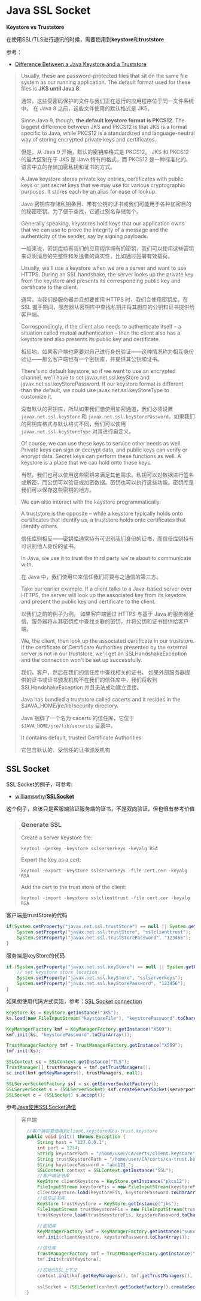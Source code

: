 # Java SSL Socket

**Keystore vs Truststore**

在使用SSL/TLS进行通讯的时候，需要使用到**keystore**和**truststore**

参考：

+ [Difference Between a Java Keystore and a Truststore](https://www.baeldung.com/java-keystore-truststore-difference)



> Usually, these are password-protected files that sit on the same file system as our running application. The default format used for these files is **JKS until Java 8**.
>
> 通常，这些受密码保护的文件与我们正在运行的应用程序位于同一文件系统中。 在 Java 8 之前，这些文件使用的默认格式是 JKS。
>
> Since Java 9, though, **the default keystore format is PKCS12**. The biggest difference between JKS and PKCS12 is that JKS is a format specific to Java, while PKCS12 is a standardized and language-neutral way of storing encrypted private keys and certificates.
>
> 但是，从 Java 9 开始，默认的密钥库格式是 PKCS12。 JKS 和 PKCS12 的最大区别在于 JKS 是 Java 特有的格式，而 PKCS12 是一种标准化的、语言中立的存储加密私钥和证书的方式。



> A Java keystore stores private key entries, certificates with public keys or just secret keys that we may use for various cryptographic purposes. It stores each by an alias for ease of lookup.
>
> Java 密钥库存储私钥条目、带有公钥的证书或我们可能用于各种加密目的的秘密密钥。为了便于查找，它通过别名存储每个。
>
> Generally speaking, keystores hold keys that our application owns that we can use to prove the integrity of a message and the authenticity of the sender, say by signing payloads.
>
> 一般来说，密钥库持有我们的应用程序拥有的密钥，我们可以使用这些密钥来证明消息的完整性和发送者的真实性，比如通过签署有效载荷。
>
> Usually, we'll use a keystore when we are a server and want to use HTTPS. During an SSL handshake, the server looks up the private key from the keystore and presents its corresponding public key and certificate to the client.
>
> 通常，当我们是服务器并且想要使用 HTTPS 时，我们会使用密钥库。在 SSL 握手期间，服务器从密钥库中查找私钥并将其相应的公钥和证书提供给客户端。
>
> Correspondingly, if the client also needs to authenticate itself – a situation called mutual authentication – then the client also has a keystore and also presents its public key and certificate.
>
> 相应地，如果客户端也需要对自己进行身份验证——这种情况称为相互身份验证——那么客户端也有一个密钥库，并提供其公钥和证书。
>
> There's no default keystore, so if we want to use an encrypted channel, we'll have to set javax.net.ssl.keyStore and javax.net.ssl.keyStorePassword. If our keystore format is different than the default, we could use javax.net.ssl.keyStoreType to customize it.
>
> 没有默认的密钥库，所以如果我们想使用加密通道，我们必须设置 `javax.net.ssl.keyStore` 和 `javax.net.ssl.keyStorePassword`。如果我们的密钥库格式与默认格式不同，我们可以使用 `javax.net.ssl.keyStoreType` 对其进行自定义。
>
> Of course, we can use these keys to service other needs as well. Private keys can sign or decrypt data, and public keys can verify or encrypt data. Secret keys can perform these functions as well. A keystore is a place that we can hold onto these keys.
>
> 当然，我们也可以使用这些密钥来满足其他需求。私钥可以对数据进行签名或解密，而公钥可以验证或加密数据。密钥也可以执行这些功能。密钥库是我们可以保存这些密钥的地方。
>
> We can also interact with the keystore programmatically.



> A truststore is the opposite – while a keystore typically holds onto certificates that identify us, a truststore holds onto certificates that identify others.
>
> 信任库则相反——密钥库通常持有可识别我们身份的证书，而信任库则持有可识别他人身份的证书。
>
> In Java, we use it to trust the third party we're about to communicate with.
>
> 在 Java 中，我们使用它来信任我们将要与之通信的第三方。
>
> Take our earlier example. If a client talks to a Java-based server over HTTPS, the server will look up the associated key from its keystore and present the public key and certificate to the client.
>
> 以我们之前的例子为例。 如果客户端通过 HTTPS 与基于 Java 的服务器通信，服务器将从其密钥库中查找关联的密钥，并将公钥和证书提供给客户端。
>
> We, the client, then look up the associated certificate in our truststore. If the certificate or Certificate Authorities presented by the external server is not in our truststore, we'll get an SSLHandshakeException and the connection won't be set up successfully.
>
> 我们，客户，然后在我们的信任库中查找相关的证书。 如果外部服务器提供的证书或证书颁发机构不在我们的信任库中，我们将收到 SSLHandshakeException 并且无法成功建立连接。
>
> Java has bundled a truststore called cacerts and it resides in the $JAVA_HOME/jre/lib/security directory.
>
> Java 捆绑了一个名为 cacerts 的信任库，它位于 `$JAVA_HOME/jre/lib/security` 目录中。
>
> It contains default, trusted Certificate Authorities:
>
> 它包含默认的、受信任的证书颁发机构



## SSL Socket

SSL Socket的例子，可参考:

+ [williamswhy](https://github.com/williamswhy)/**[SSLSocket](https://github.com/williamswhy/SSLSocket)**



这个例子，应该只是客服端验证服务端的证书，不是双向验证，但也很有参考价值

> ### Generate SSL
>
> Create a server keystore file:
>
> ```shell-script
> keytool -genkey -keystore sslserverkeys -keyalg RSA
> ```
>
> Export the key as a cert:
>
> ```shell-script
> keytool -export -keystore sslserverkeys -file cert.cer -keyalg RSA
> ```
>
> Add the cert to the trust store of the client:
>
> ```shell-script
> keytool -import -keystore sslclienttrust -file cert.cer -keyalg RSA
> ```



客户端是trustStore的代码

```java
if(System.getProperty("javax.net.ssl.trustStore") == null || System.getProperty("javax.net.ssl.trustStorePassword") == null) {
	System.setProperty("javax.net.ssl.trustStore", "sslclienttrust");
	System.setProperty("javax.net.ssl.trustStorePassword", "123456");
}
```

服务端是keyStore的代码

```java
if (System.getProperty("javax.net.ssl.keyStore") == null || System.getProperty("javax.net.ssl.keyStorePassword") == null) {
    // set keystore store location
    System.setProperty("javax.net.ssl.keyStore", "sslserverkeys");
    System.setProperty("javax.net.ssl.keyStorePassword", "123456");
}
```



如果想使用代码方式实现，参考：[SSL Socket connection](https://stackoverflow.com/questions/18787419/ssl-socket-connection)

```java
KeyStore ks = KeyStore.getInstance("JKS");
ks.load(new FileInputStream("keystoreFile"), "keystorePassword".toCharArray());

KeyManagerFactory kmf = KeyManagerFactory.getInstance("X509");
kmf.init(ks, "keystorePassword".toCharArray());

TrustManagerFactory tmf = TrustManagerFactory.getInstance("X509"); 
tmf.init(ks);

SSLContext sc = SSLContext.getInstance("TLS"); 
TrustManager[] trustManagers = tmf.getTrustManagers(); 
sc.init(kmf.getKeyManagers(), trustManagers, null); 

SSLServerSocketFactory ssf = sc.getServerSocketFactory(); 
SSLServerSocket s = (SSLServerSocket) ssf.createServerSocket(serverport);
SSLSocket c = (SSLSocket) s.accept();
```





参考[Java使用SSLSocket通信](https://my.oschina.net/itblog/blog/651608)

> 客户端
>
> ```java
> 	//客户端将要使用到client.keystore和ca-trust.keystore
> 	public void init() throws Exception {
> 		String host = "127.0.0.1";
> 		int port = 1234;
> 		String keystorePath = "/home/user/CA/certs/client.keystore";
> 		String trustKeystorePath = "/home/user/CA/certs/ca-trust.keystore";
> 		String keystorePassword = "abc123_";
> 		SSLContext context = SSLContext.getInstance("SSL");
> 		//客户端证书库
> 		KeyStore clientKeystore = KeyStore.getInstance("pkcs12");
> 		FileInputStream keystoreFis = new FileInputStream(keystorePath);
> 		clientKeystore.load(keystoreFis, keystorePassword.toCharArray());
> 		//信任证书库
> 		KeyStore trustKeystore = KeyStore.getInstance("jks");
> 		FileInputStream trustKeystoreFis = new FileInputStream(trustKeystorePath);
> 		trustKeystore.load(trustKeystoreFis, keystorePassword.toCharArray());
> 		
> 		//密钥库
> 		KeyManagerFactory kmf = KeyManagerFactory.getInstance("sunx509");
> 		kmf.init(clientKeystore, keystorePassword.toCharArray());
> 
> 		//信任库
> 		TrustManagerFactory tmf = TrustManagerFactory.getInstance("sunx509");
> 		tmf.init(trustKeystore);
> 		
> 		//初始化SSL上下文
> 		context.init(kmf.getKeyManagers(), tmf.getTrustManagers(), null);
> 		
> 		sslSocket = (SSLSocket)context.getSocketFactory().createSocket(host, port);
> 	}
> ```



























